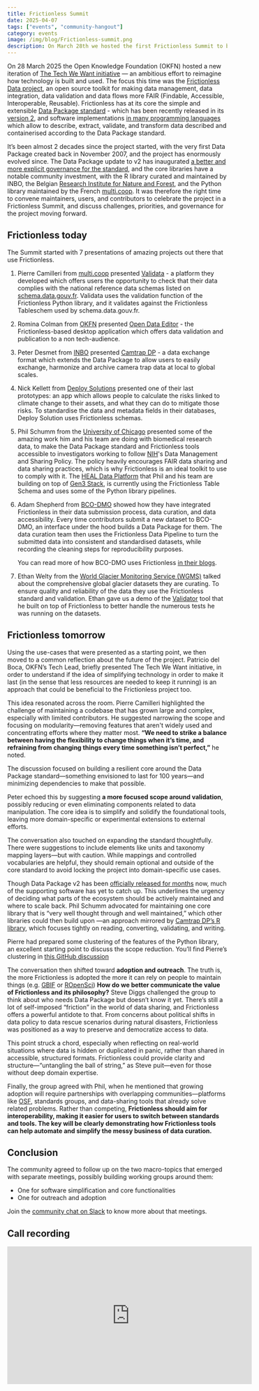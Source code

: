 ```yaml
---
title: Frictionless Summit
date: 2025-04-07
tags: ["events", "community-hangout"]
category: events
image: /img/blog/Frictionless-summit.png
description: On March 28th we hosted the first Frictionless Summit to bring together maintainers, users, and contributors to discuss challenges, priorities, and governance for the project moving forward.
---
```

On 28 March 2025 the Open Knowledge Foundation (OKFN) hosted a new iteration of [The Tech We Want initiative](https://okfn.org/en/events/the-tech-we-want-online-summit/) — an ambitious effort to reimagine how technology is built and used. The focus this time was the [Frictionless Data project](https://frictionlessdata.io/), an open source toolkit for making data management, data integration, data validation and data flows more FAIR (Findable, Accessible, Interoperable, Reusable). Frictionless has at its core the simple and extensible [Data Package standard](https://datapackage.org/) - which has been recently released in its [version 2](https://frictionlessdata.io/blog/2024/06/26/datapackage-v2-release/#so-what-is-new-in-version-2), and software implementations [in many programming languages](https://frictionlessdata.io/universe/#visual) which allow to describe, extract, validate, and transform data described and containerised according to the Data Package standard.

It’s been almost 2 decades since the project started, with the very first Data Package created back in November 2007, and the project has enormously evolved since. The Data Package update to v2 has inaugurated [a better and more explicit governance for the standard](https://datapackage.org/overview/governance/), and the core libraries have a notable community investment, with the R library curated and maintained by INBO, the Belgian [Research Institute for Nature and Forest](https://www.vlaanderen.be/inbo/en-gb/homepage/), and the Python library maintained by the French [multi.coop](https://www.multi.coop/). It was therefore the right time to convene maintainers, users, and contributors to celebrate the project in a Frictionless Summit, and discuss challenges, priorities, and governance for the project moving forward.

## Frictionless today
The Summit started with 7 presentations of amazing projects out there that use Frictionless. 

1. Pierre Camilleri from [multi.coop](https://www.multi.coop/) presented [Validata](https://validata.fr/) - a platform they developed which offers users the opportunity to check that their data complies with the national reference data schemas listed on [schema.data.gouv.fr](https://schema.data.gouv.fr/). Validata uses the validation function of the Frictionless Python library, and it validates against the Frictionless Tableschem used by schema.data.gouv.fr. 

2. Romina Colman from [OKFN](https://okfn.org/) presented [Open Data Editor](https://opendataeditor.okfn.org/) -  the Frictionless-based desktop application which offers data validation and publication to a non tech-audience. 

3. Peter Desmet from [INBO](https://www.vlaanderen.be/inbo/en-gb/homepage/) presented [Camtrap DP](https://camtrap-dp.tdwg.org/) - a data exchange format which extends the Data Package to allow users to easily exchange, harmonize and archive camera trap data at local to global scales. 

4. Nick Kellett from [Deploy Solutions](https://www.deploy.solutions/) presented one of their last prototypes: an app which allows people to calculate the risks linked to climate change to their assets, and what they can do to mitigate those risks. To standardise the data and metadata fields in their databases, Deploy Solution uses Frictionless schemas. 

5. Phil Schumm from the [University of Chicago](https://www.uchicago.edu/) presented some of the amazing work him and his team are doing with biomedical research data, to make the Data Package standard and Frictionless tools accessible to investigators working to follow [NIH](https://www.nih.gov/)'s Data Management and Sharing Policy. The policy heavily encourages FAIR data sharing and data sharing practices, which is why Frictionless is an ideal toolkit to use to comply with it. The [HEAL Data Platform](https://healdata.org/) that Phil and his team are building on top of [Gen3 Stack](https://gen3.org/), is currently using the Frictionless Table Schema and uses some of the Python library pipelines.

6. Adam Shepherd from [BCO-DMO](https://www.bco-dmo.org/) showed how they have integrated Frictionless in their data submission process, data curation, and data accessibility. Every time contributors submit a new dataset to BCO-DMO, an interface under the hood builds a Data Package for them. The data curation team then uses the Frictionless Data Pipeline to turn the submitted data into consistent and standardised datasets, while recording the cleaning steps for reproducibility purposes. 

     You can read more of how BCO-DMO uses Frictionless [in their blogs](https://blog.bco-dmo.org/tag.html#frictionlessdata). 

7. Ethan Welty from the [World Glacier Monitoring Service (WGMS)](https://wgms.ch/) talked about the comprehensive global glacier datasets they are curating. To ensure quality and reliability of the data they use the Frictionless standard and validation. Ethan gave us a demo of the [Validator](https://github.com/ezwelty/validator/) tool that he built on top of Frictionless to better handle the numerous tests he was running on the datasets.

## Frictionless tomorrow
Using the use-cases that were presented as a starting point, we then moved to a common reflection about the future of the project. Patricio del Boca, OKFN’s Tech Lead, briefly presented The Tech We Want initiative, in order to understand if the idea of simplifying technology in order to make it last (in the sense that less resources are needed to keep it running) is an approach that could be beneficial to the Frictionless project too. 

This idea resonated across the room. Pierre Camilleri highlighted the challenge of maintaining a codebase that has grown large and complex, especially with limited contributors. He suggested narrowing the scope and focusing on modularity—removing features that aren't widely used and concentrating efforts where they matter most. **“We need to strike a balance between having the flexibility to change things when it’s time, and refraining from changing things every time something isn’t perfect,”** he noted. 

The discussion focused on building a resilient core around the Data Package standard—something envisioned to last for 100 years—and minimizing dependencies to make that possible.

Peter echoed this by suggesting **a more focused scope around validation**, possibly reducing or even eliminating components related to data manipulation. The core idea is to simplify and solidify the foundational tools, leaving more domain-specific or experimental extensions to external efforts. 

The conversation also touched on expanding the standard thoughtfully. There were suggestions to include elements like units and taxonomy mapping layers—but with caution. While mappings and controlled vocabularies are helpful, they should remain optional and outside of the core standard to avoid locking the project into domain-specific use cases.

Though Data Package v2 has been [officially released for months](https://frictionlessdata.io/blog/2024/06/26/datapackage-v2-release/#so-what-is-new-in-version-2) now, much of the supporting software has yet to catch up. This underlines the urgency of deciding what parts of the ecosystem should be actively maintained and where to scale back. Phil Schumm advocated for maintaining one core library that is “very well thought through and well maintained,” which other libraries could then build upon —an approach mirrored by [Camtrap DP’s R library](https://inbo.github.io/camtrapdp/), which focuses tightly on reading, converting, validating, and writing.

Pierre had prepared some clustering of the features of the Python library, an excellent starting point to discuss the scope reduction. You’ll find Pierre’s clustering in [this GitHub discussion](https://github.com/frictionlessdata/frictionless-py/discussions/1723#discussioncomment-12653204)

The conversation then shifted toward **adoption and outreach**. The truth is, the more Frictionless is adopted the more it can rely on people to maintain things (e.g. [GBIF](https://www.gbif.org/) or [ROpenSci](https://ropensci.org/)) **How do we better communicate the value of Frictionless and its philosophy?** Steve Diggs challenged the group to think about who needs Data Package but doesn’t know it yet. There’s still a lot of self-imposed “friction” in the world of data sharing, and Frictionless offers a powerful antidote to that. From concerns about political shifts in data policy to data rescue scenarios during natural disasters, Frictionless was positioned as a way to preserve and democratize access to data.

This point struck a chord, especially when reflecting on real-world situations where data is hidden or duplicated in panic, rather than shared in accessible, structured formats. Frictionless could provide clarity and structure—“untangling the ball of string,” as Steve puit—even for those without deep domain expertise.

Finally, the group agreed with Phil, when he mentioned that growing adoption will require partnerships with overlapping communities—platforms like [OSF](https://osf.io/), standards groups, and data-sharing tools that already solve related problems. Rather than competing, **Frictionless should aim for interoperability, making it easier for users to switch between standards and tools. The key will be clearly demonstrating how Frictionless tools can help automate and simplify the messy business of data curation.**

## Conclusion
The community agreed to follow up on the two macro-topics that emerged with separate meetings, possibly building working groups around them:

* One for software simplification and core functionalities
* One for outreach and adoption

Join the [community chat on Slack](https://join.slack.com/t/frictionlessdata/shared_invite/zt-17kpbffnm-tRfDW_wJgOw8tJVLvZTrBg) to know more about that meetings.

## Call recording

<iframe width="560" height="315" src="https://www.youtube.com/embed/lizmcrSHBhI?si=CVHPdemUW6EcV8tM" title="YouTube video player" frameborder="0" allow="accelerometer; autoplay; clipboard-write; encrypted-media; gyroscope; picture-in-picture; web-share" referrerpolicy="strict-origin-when-cross-origin" allowfullscreen></iframe>
